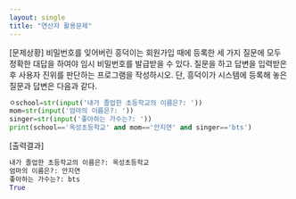 ```yaml
---
layout: single
title: "연산자 활용문제"
---
```

[문제상황] 
비밀번호를 잊어버린 흥덕이는 회원가입 때에 등록한 세 가지 질문에 모두 정확한 대답을
하여야 임시 비밀번호를 발급받을 수 있다. 질문을 하고 답변을 입력받은 후 사용자 진위를
판단하는 프로그램을 작성하시오. 단, 흥덕이가 시스템에 등록해 놓은 질문과 답변은 다음과
같다.  
```python
ㅇschool=str(input('내가 졸업한 초등학교의 이름은?: '))
mom=str(input('엄마의 이름은?: '))
singer=str(input('좋아하는 가수는?: '))
print(school=='옥성초등학교' and mom=='안지연' and singer=='bts')
```
[출력결과]  
```python
내가 졸업한 초등학교의 이름은?: 옥성초등학교
엄마의 이름은?: 안지연
좋아하는 가수는?: bts
True
```
